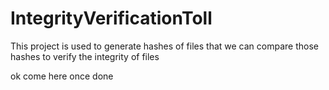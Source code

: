# IntegrityVerificationToll
This project is used to generate hashes of files that we can compare those hashes to verify the integrity of files

ok come here once done 

